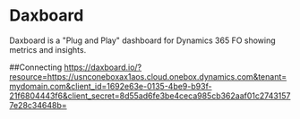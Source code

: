 # Daxboard
Daxboard is a "Plug and Play" dashboard for Dynamics 365 FO showing metrics and insights. 

##Connecting
https://daxboard.io/?resource=https://usnconeboxax1aos.cloud.onebox.dynamics.com&tenant=mydomain.com&client_id=1692e63e-0135-4be9-b93f-21f6804443f6&client_secret=8d55ad6fe3be4ceca985cb362aaf01c27431577e28c34648b=
